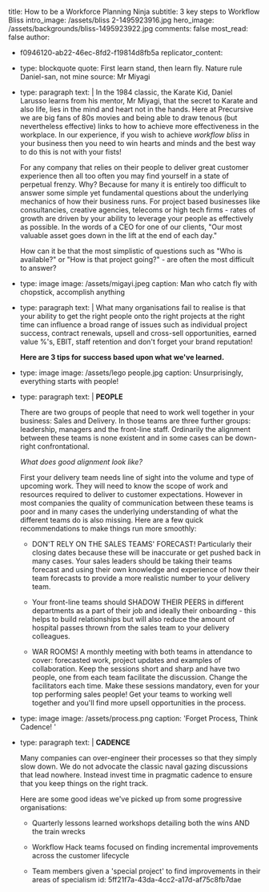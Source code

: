 title: How to be a Workforce Planning Ninja
subtitle: 3 key steps to Workflow Bliss
intro_image: /assets/bliss 2-1495923916.jpg
hero_image: /assets/backgrounds/bliss-1495923922.jpg
comments: false
most_read: false
author:
  - f0946120-ab22-46ec-8fd2-f19814d8fb5a
replicator_content:
  - 
    type: blockquote
    quote: First learn stand, then learn fly. Nature rule Daniel-san, not mine
    source: Mr Miyagi
  - 
    type: paragraph
    text: |
      In the 1984 classic, the Karate Kid, Daniel Larusso learns from his mentor, Mr Miyagi, that the secret to Karate and also life, lies in the mind and heart not in the hands. Here at Precursive we are big fans of 80s movies and being able to draw tenous (but nevertheless effective) links to how to achieve more effectiveness in the workplace. In our experience, if you wish to achieve *workflow bliss* in your business then you need to win hearts and minds and the best way to do this is not with your fists!
      
      For any company that relies on their people to deliver great customer experience then all too often you may find yourself in a state of perpetual frenzy. Why? Because for many it is entirely too difficult to answer some simple yet fundamental questions about the underlying mechanics of how their business runs. For project based businesses like consultancies, creative agencies, telecoms or high tech firms - rates of growth are driven by your ability to leverage your people as effectively as possible. In the words of a CEO for one of our clients, "Our most valuable asset goes down in the lift at the end of each day."
      
      How can it be that the most simplistic of questions such as "Who is available?" or "How is that project going?" - are often the most difficult to answer?
  - 
    type: image
    image: /assets/migayi.jpeg
    caption: Man who catch fly with chopstick, accomplish anything
  - 
    type: paragraph
    text: |
      What many organisations fail to realise is that your ability to get the right people onto the right projects at the right time can influence a broad range of issues such as individual project success, contract renewals, upsell and cross-sell opportunities, earned value %'s, EBIT, staff retention and don't forget your brand reputation!
      
      **Here are 3 tips for success based upon what we've learned.**
  - 
    type: image
    image: /assets/lego people.jpg
    caption: Unsurprisingly, everything starts with people!
  - 
    type: paragraph
    text: |
      **PEOPLE**
      
      There are two groups of people that need to work well together in your business: Sales and Delivery.
      In those teams are three further groups: leadership, managers and the front-line staff. Ordinarily the alignment between these teams is none existent and in some cases can be down-right confrontational.
      
      *What does good alignment look like?*
      
      First your delivery team needs line of sight into the volume and type of upcoming work. They will need to know the scope of work and resources required to deliver to customer expectations. However in most companies the quality of communication between these teams is poor and in many cases the underlying understanding of what the different teams do is also missing. Here are a few quick recommendations to make things run more smoothly:
      
      + DON'T RELY ON THE SALES TEAMS' FORECAST! Particularly their closing dates because these will be inaccurate or get pushed back in many cases. Your sales leaders should be taking their teams forecast and using their own knowledge and experience of how their team forecasts to provide a more realistic number to your delivery team.
      
      + Your front-line teams should SHADOW THEIR PEERS in different departments as a part of their job and ideally their onboarding - this helps to build relationships but will also reduce the amount of hospital passes thrown from the sales team to your delivery colleagues.
      
      + WAR ROOMS! A monthly meeting with both teams in attendance to cover: forecasted work, project updates and examples of collaboration. Keep the sessions short and sharp and have two people, one from each team facilitate the discussion. Change the facilitators each time. Make these sessions mandatory, even for your top performing sales people! Get your teams to working well together and you'll find more upsell opportunities in the process.
  - 
    type: image
    image: /assets/process.png
    caption: 'Forget Process, Think Cadence! '
  - 
    type: paragraph
    text: |
      **CADENCE**
      
      Many companies can over-engineer their processes so that they simply slow down. We do not advocate the classic naval gazing discussions that lead nowhere. Instead invest time in pragmatic cadence to ensure that you keep things on the right track.
      
      Here are some good ideas we've picked up from some progressive organisations:
      
      + Quarterly lessons learned workshops detailing both the wins AND the train wrecks
      
      + Workflow Hack teams focused on finding incremental improvements across the customer lifecycle
      
      + Team members given a 'special project' to find improvements in their areas of specialism
id: 5ff21f7a-43da-4cc2-a17d-af75c8fb7dae
